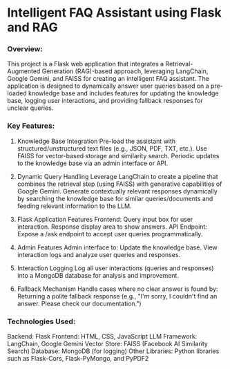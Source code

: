 # Intelligent FAQ Assistant using Flask and RAG

### Overview:
This project is a Flask web application that integrates a Retrieval-Augmented Generation (RAG)-based approach, leveraging LangChain, Google Gemini, and FAISS for creating an intelligent FAQ assistant. The application is designed to dynamically answer user queries based on a pre-loaded knowledge base and includes features for updating the knowledge base, logging user interactions, and providing fallback responses for unclear queries.

### Key Features:
1. Knowledge Base Integration
    Pre-load the assistant with structured/unstructured text files (e.g., JSON, PDF, TXT, etc.).
    Use FAISS for vector-based storage and similarity search.
    Periodic updates to the knowledge base via an admin interface or API.
   
3. Dynamic Query Handling
    Leverage LangChain to create a pipeline that combines the retrieval step (using FAISS) with generative capabilities of Google Gemini.
    Generate contextually relevant responses dynamically by searching the knowledge base for similar queries/documents and feeding relevant information to the LLM.

4. Flask Application Features
    Frontend:
        Query input box for user interaction.
        Response display area to show answers.
    API Endpoint:
        Expose a /ask endpoint to accept user queries programmatically.

5. Admin Features
    Admin interface to:
        Update the knowledge base.
        View interaction logs and analyze user queries and responses.

6. Interaction Logging
    Log all user interactions (queries and responses) into a MongoDB database for analysis and improvement.

7. Fallback Mechanism
    Handle cases where no clear answer is found by:
        Returning a polite fallback response (e.g., "I'm sorry, I couldn't find an answer. Please check our documentation.")

### Technologies Used:
  Backend: Flask
  Frontend: HTML, CSS, JavaScript
  LLM Framework: LangChain, Google Gemini
  Vector Store: FAISS (Facebook AI Similarity Search)
  Database: MongoDB (for logging)
  Other Libraries: Python libraries such as Flask-Cors, Flask-PyMongo, and PyPDF2
   
